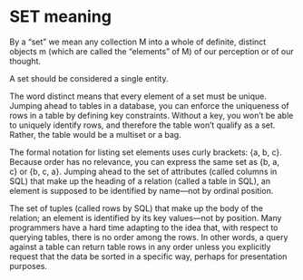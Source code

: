 # SET meaning

By a “set” we mean any collection M into a whole of definite, distinct objects m (which are called the “elements” of M) of our perception or of our thought.

A set should be considered a single entity.

The word distinct means that every element of a set must be unique. Jumping ahead to tables in a database, you can enforce the uniqueness of rows in a table by defining key constraints. Without a key, you won’t be able to uniquely identify rows, and therefore the table won’t qualify as a set. Rather, the table would be a multiset or a bag.

The formal notation for listing set elements uses curly brackets: {a, b, c}. Because order has no relevance, you can express the same set as {b, a, c} or {b, c, a}. Jumping ahead to the set of attributes (called columns in SQL) that make up the heading of a relation (called a table in SQL), an element is supposed to be identified by name—not by ordinal position.

The set of tuples (called rows by SQL) that make up the body of the relation; an element is identified by its key values—not by position. Many programmers have a hard time adapting to the idea that, with respect to querying tables, there is no order among the rows. In other words, a query against a table can return table rows in any order unless you explicitly request that the data be sorted in a specific way, perhaps for presentation purposes. 